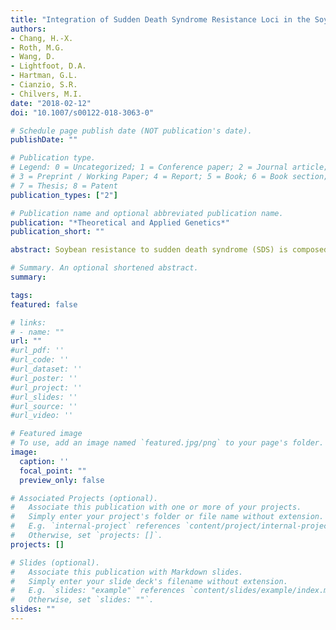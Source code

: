 ```yaml
---
title: "Integration of Sudden Death Syndrome Resistance Loci in the Soybean Genome"
authors:
- Chang, H.-X.
- Roth, M.G.
- Wang, D.
- Lightfoot, D.A.
- Hartman, G.L.
- Cianzio, S.R.
- Chilvers, M.I. 
date: "2018-02-12"
doi: "10.1007/s00122-018-3063-0"

# Schedule page publish date (NOT publication's date).
publishDate: ""

# Publication type.
# Legend: 0 = Uncategorized; 1 = Conference paper; 2 = Journal article;
# 3 = Preprint / Working Paper; 4 = Report; 5 = Book; 6 = Book section;
# 7 = Thesis; 8 = Patent
publication_types: ["2"]

# Publication name and optional abbreviated publication name.
publication: "*Theoretical and Applied Genetics*"
publication_short: ""

abstract: Soybean resistance to sudden death syndrome (SDS) is composed of foliar resistance to phytotoxins and root resistance to pathogen invasion. There are more than 80 quantitative trait loci (QTL) and dozens of single nucleotide polymorphisms (SNPs) associated with soybean resistance to SDS. The validity of these QTL and SNPs is questionable because of the complexity in phenotyping methodologies, the disease synergism between SDS and soybean cyst nematode (SCN), the variability from the interactions between soybean genotypes and environments, and the inconsistencies in the QTL nomenclature. This review organizes SDS mapping results and proposes the Rfv (resistance to *Fusarium virguliforme*) nomenclature based on supporting criteria described in the text. Among ten reproducible loci receiving our Rfv nomenclature, Rfv18-01 is mostly supported by field studies and it co-localizes to the SCN resistance locus rhg1. The possibility that Rfv18-01 is a pleiotropic resistance locus and the concern about Rfv18-01 being confounded with Rhg1 is discussed. On the other hand, Rfv06-01, Rfv06-02, Rfv09-01, Rfv13-01, and Rfv16-01 were identified both by screening soybean leaves against phytotoxic culture filtrates and by evaluating SDS severity in fields. Future phenotyping using leaf- and root-specific resistance screening methodologies may improve the precision of SDS resistance, and advanced genetic studies may further clarify the interactions among soybean genotypes, *F. virguliforme*, SCN, and environments. The review provides a summary of the SDS resistance literature and proposes a framework for communicating SDS resistance loci for future research considering molecular interactions and genetic breeding for soybean SDS resistance.

# Summary. An optional shortened abstract.
summary: 

tags:
featured: false

# links:
# - name: ""
url: ""
#url_pdf: ''
#url_code: ''
#url_dataset: ''
#url_poster: ''
#url_project: ''
#url_slides: ''
#url_source: ''
#url_video: ''

# Featured image
# To use, add an image named `featured.jpg/png` to your page's folder. 
image:
  caption: ''
  focal_point: ""
  preview_only: false

# Associated Projects (optional).
#   Associate this publication with one or more of your projects.
#   Simply enter your project's folder or file name without extension.
#   E.g. `internal-project` references `content/project/internal-project/index.md`.
#   Otherwise, set `projects: []`.
projects: []

# Slides (optional).
#   Associate this publication with Markdown slides.
#   Simply enter your slide deck's filename without extension.
#   E.g. `slides: "example"` references `content/slides/example/index.md`.
#   Otherwise, set `slides: ""`.
slides: ""
---
```


